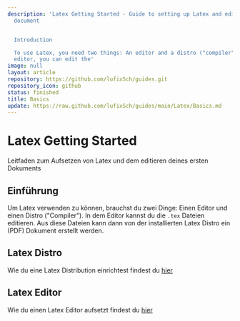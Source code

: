 ```yaml
---
description: 'Latex Getting Started - Guide to setting up Latex and editing your first
  document


  Introduction

  To use Latex, you need two things: An editor and a distro ("compiler"). With the
  editor, you can edit the'
image: null
layout: article
repository: https://github.com/lufixSch/guides.git
repository_icon: github
status: finished
title: Basics
update: https://raw.github.com/lufixSch/guides/main/Latex/Basics.md
---
```


# Latex Getting Started

Leitfaden zum Aufsetzen von Latex und dem editieren deines ersten Dokuments

## Einführung

Um Latex verwenden zu können, brauchst du zwei Dinge: Einen Editor und einen Distro ("Compiler"). In dem Editor kannst du die `.tex` Dateien editieren. Aus diese Dateien kann dann von der installierten Latex Distro ein (PDF) Dokument erstellt werden.

## Latex Distro

Wie du eine Latex Distribution einrichtest findest du [hier](distro)

## Latex Editor

Wie du einen Latex Editor aufsetzt findest du [hier](editor)